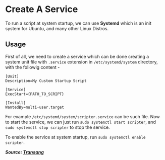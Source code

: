 # Create A Service

To run a script at system startup, we can use **Systemd** which is an init system for Ubuntu, and many other Linux Distros.

## Usage

First of all, we need to create a service which can be done creating a system unit file with `.service` extension in `/etc/systemd/system` directory, with the followig content -

```
[Unit]
Description=My Custom Startup Script

[Service]
ExecStart={PATH_TO_SCRIPT}

[Install]
WantedBy=multi-user.target
```

For example `/etc/systemd/system/scripter.service` can be such file. Now to start the service, we can just run `sudo systemctl start scripter`, and `sudo systemctl stop scripter` to stop the service.

To enable the service at system startup, run `sudo systemctl enable scripter`.

***Source: [Transang](https://transang.me/three-ways-to-create-a-startup-script-in-ubuntu/)***
